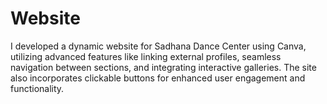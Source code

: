 # Website
 I developed a dynamic website for Sadhana Dance Center using Canva, utilizing advanced features like linking external profiles, seamless navigation between sections, and integrating interactive galleries. The site also incorporates clickable buttons for enhanced user engagement and functionality.
